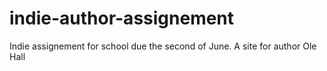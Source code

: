 # indie-author-assignement
Indie assignement for school due the second of June. A site for author Ole Hall
